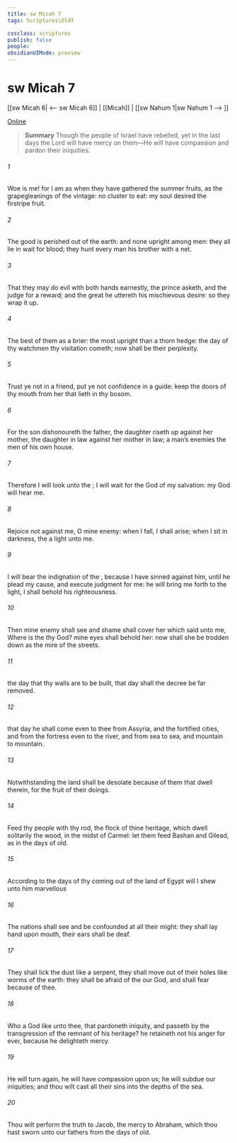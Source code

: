 ```yaml
---
title: sw Micah 7
tags: Scriptures\OldT

cssclass: scriptures
publish: false
people:
obsidianUIMode: preview
---
```


# sw Micah 7
[[sw Micah 6| <-- sw Micah 6]] | [[Micah]] | [[sw Nahum 1|sw Nahum 1 --> ]]

[Online](https://churchofjesuschrist.org/study/scriptures/ot/micah/7?lang=eng)

> __Summary__
Though the people of Israel have rebelled, yet in the last days the Lord will have mercy on them—He will have compassion and pardon their iniquities.

###### 1 
Woe is me! for I am as when they have gathered the summer fruits, as the grapegleanings of the vintage:  no cluster to eat: my soul desired the firstripe fruit.

###### 2 
The good  is perished out of the earth: and  none upright among men: they all lie in wait for blood; they hunt every man his brother with a net.

###### 3 
That they may do evil with both hands earnestly, the prince asketh, and the judge  for a reward; and the great  he uttereth his mischievous desire: so they wrap it up.

###### 4 
The best of them  as a brier: the most upright  than a thorn hedge: the day of thy watchmen  thy visitation cometh; now shall be their perplexity.

###### 5 
Trust ye not in a friend, put ye not confidence in a guide: keep the doors of thy mouth from her that lieth in thy bosom.

###### 6 
For the son dishonoureth the father, the daughter riseth up against her mother, the daughter in law against her mother in law; a man’s enemies  the men of his own house.

###### 7 
Therefore I will look unto the ; I will wait for the God of my salvation: my God will hear me.

###### 8 
Rejoice not against me, O mine enemy: when I fall, I shall arise; when I sit in darkness, the   a light unto me.

###### 9 
I will bear the indignation of the , because I have sinned against him, until he plead my cause, and execute judgment for me: he will bring me forth to the light,  I shall behold his righteousness.

###### 10 
Then  mine enemy shall see  and shame shall cover her which said unto me, Where is the  thy God? mine eyes shall behold her: now shall she be trodden down as the mire of the streets.

###### 11 
 the day that thy walls are to be built,  that day shall the decree be far removed.

###### 12 
 that day  he shall come even to thee from Assyria, and  the fortified cities, and from the fortress even to the river, and from sea to sea, and  mountain to mountain.

###### 13 
Notwithstanding the land shall be desolate because of them that dwell therein, for the fruit of their doings.

###### 14 
Feed thy people with thy rod, the flock of thine heritage, which dwell solitarily  the wood, in the midst of Carmel: let them feed  Bashan and Gilead, as in the days of old.

###### 15 
According to the days of thy coming out of the land of Egypt will I shew unto him marvellous 

###### 16 
The nations shall see and be confounded at all their might: they shall lay  hand upon  mouth, their ears shall be deaf.

###### 17 
They shall lick the dust like a serpent, they shall move out of their holes like worms of the earth: they shall be afraid of the  our God, and shall fear because of thee.

###### 18 
Who  a God like unto thee, that pardoneth iniquity, and passeth by the transgression of the remnant of his heritage? he retaineth not his anger for ever, because he delighteth  mercy.

###### 19 
He will turn again, he will have compassion upon us; he will subdue our iniquities; and thou wilt cast all their sins into the depths of the sea.

###### 20 
Thou wilt perform the truth to Jacob,  the mercy to Abraham, which thou hast sworn unto our fathers from the days of old.

